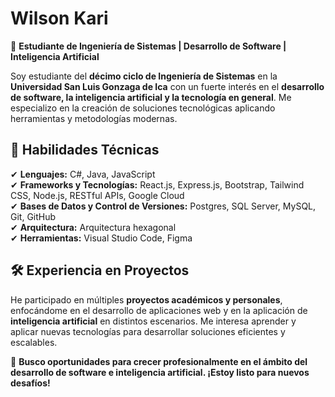 

# Wilson Kari  

🚀 **Estudiante de Ingeniería de Sistemas | Desarrollo de Software | Inteligencia Artificial**  

Soy estudiante del **décimo ciclo de Ingeniería de Sistemas** en la **Universidad San Luis Gonzaga de Ica** con un fuerte interés en el **desarrollo de software, la inteligencia artificial y la tecnología en general**. Me especializo en la creación de soluciones tecnológicas aplicando herramientas y metodologías modernas.  

## 📌 **Habilidades Técnicas**  
✔ **Lenguajes:** C#, Java, JavaScript  
✔ **Frameworks y Tecnologías:** React.js, Express.js, Bootstrap, Tailwind CSS, Node.js, RESTful APIs, Google Cloud  
✔ **Bases de Datos y Control de Versiones:** Postgres, SQL Server, MySQL, Git, GitHub  
✔ **Arquitectura:** Arquitectura hexagonal  
✔ **Herramientas:** Visual Studio Code, Figma  

## 🛠 **Experiencia en Proyectos**  
He participado en múltiples **proyectos académicos y personales**, enfocándome en el desarrollo de aplicaciones web y en la aplicación de **inteligencia artificial** en distintos escenarios. Me interesa aprender y aplicar nuevas tecnologías para desarrollar soluciones eficientes y escalables.  

📩 **Busco oportunidades para crecer profesionalmente en el ámbito del desarrollo de software e inteligencia artificial. ¡Estoy listo para nuevos desafíos!**

